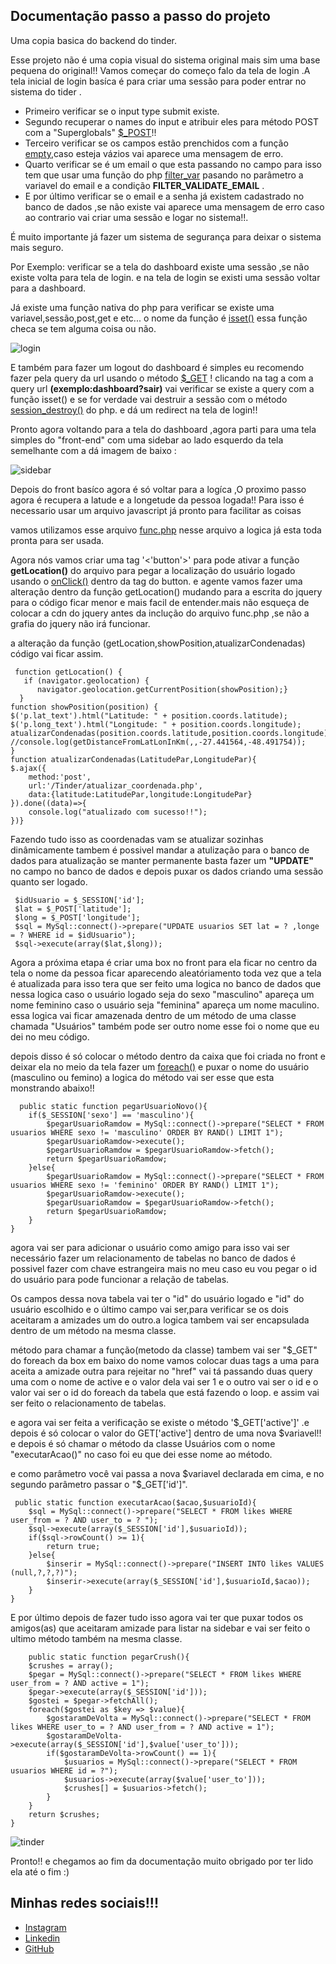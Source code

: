 <h2>Documentação passo a passo do projeto</h2>
Uma copia basica do backend do tinder.

 Esse projeto não é uma copia visual do sistema original mais sim uma base pequena do original!!
 Vamos começar do começo falo da tela de login .A tela inicial de login basíca é para criar uma sessão para poder entrar no sistema do tider . 
 
 <ul>
  <li>Primeiro verificar se o input type submit existe.</li>
  <li>Segundo recuperar o names do input e atribuir eles para método POST com a "Superglobals" <a href="https://www.php.net/manual/en/reserved.variables.post.php" >$_POST</a>!! </li>
  <li>Terceiro verificar se os campos estão prenchidos com a função <a href="https://www.php.net/manual/en/function.empty.php" >empty</a>,caso esteja vázios vai aparece uma mensagem de erro.</li>
  <li>Quarto verificar se é um email o que esta passando no campo para isso tem que usar uma função do php <a href="https://www.php.net/manual/en/function.filter-var.php">filter_var</a> pasando no parâmetro a variavel do email e a condição <b>FILTER_VALIDATE_EMAIL</b> .</li>
  <li>E por último verificar se o email e a senha já existem cadastrado no banco de dados ,se não existe vai aparece uma mensagem de erro caso ao contrario vai criar uma sessão e logar no sistema!!.</li>
</ul>

É muito importante já fazer um sistema de segurança para deixar o sistema mais seguro.

Por Exemplo: verificar se a tela do dashboard existe uma sessão ,se não existe volta para tela de login. e na tela de login se existi uma sessão voltar para a dashboard.

Já existe uma função nativa do php para verificar se existe uma variavel,sessão,post,get e etc... o nome da função é <a href="https://www.php.net/manual/en/function.isset.php" >isset()</a> essa função checa se tem alguma coisa ou não.

![login](https://user-images.githubusercontent.com/89558456/167228266-aaf3211e-181d-4703-abd7-d935679ddba8.png)

E também para fazer um logout do dashboard é simples eu recomendo fazer pela query da url usando o método <a href="https://www.php.net/manual/en/reserved.variables.get.php" >$_GET</a> ! clicando na tag a com a query url <b>(exemplo:dashboard?sair)</b> 
vai verificar se existe a query com a função isset() e se for verdade vai destruir a sessão com o método <a href="" >session_destroy()</a> do php. e dá um redirect na tela de login!!

Pronto agora voltando para a tela do dashboard ,agora parti para uma tela simples do "front-end" com uma sidebar ao lado esquerdo da tela semelhante com a dá imagem de baixo :

   ![sidebar](https://user-images.githubusercontent.com/89558456/167228902-b9908ba3-3f8e-40bf-adf1-910099955399.png)
   
 Depois do front basíco agora é só voltar para a logíca ,O proximo passo  agora é recupera a latude e a longetude da pessoa logada!! Para isso é necessario usar um arquivo javascript já pronto para facilitar as coisas
 
 vamos utilizamos esse arquivo <a href="https://github.com/Gabs1405dragon/Projeto_tinder/blob/master/func.php" >func.php</a> nesse arquivo a logica já esta toda pronta para ser usada.
 
 Agora nós vamos criar uma tag '<'button'>' para pode ativar a função <b>getLocation()</b> do arquivo para pegar a localização do usuário logado usando o <a href="https://www.w3schools.com/jsref/event_onclick.asp">onClick()</a> dentro da tag do button. e agente vamos fazer uma alteração dentro da função 
 getLocation() mudando para a escrita do jquery para o código ficar menor e mais facil de entender.mais não esqueça de colocar a cdn do jquery antes da inclução do arquivo func.php ,se não a grafia do jquery não irá funcionar.
 
 a alteração da função (getLocation,showPosition,atualizarCondenadas) código vai ficar assim.
       
     function getLocation() {
       if (navigator.geolocation) {
          navigator.geolocation.getCurrentPosition(showPosition);}
      }
    function showPosition(position) {    
    $('p.lat_text').html("Latitude: " + position.coords.latitude);
    $('p.long_text').html("Longitude: " + position.coords.longitude);
    atualizarCondenadas(position.coords.latitude,position.coords.longitude);
    //console.log(getDistanceFromLatLonInKm(,,-27.441564,-48.491754));
    }
    function atualizarCondenadas(LatitudePar,LongitudePar){
    $.ajax({
        method:'post',
        url:'/Tinder/atualizar_coordenada.php',
        data:{latitude:LatitudePar,longitude:LongitudePar}
    }).done((data)=>{
        console.log("atualizado com sucesso!!");
    })}
Fazendo tudo isso as coordenadas vam se atualizar sozinhas dinâmicamente tambem é possivel mandar a atulização para o banco de dados para atualização se manter permanente basta fazer um <b>"UPDATE"</b> no campo no banco de dados e depois puxar os dados criando uma sessão
quanto ser logado.

     $idUsuario = $_SESSION['id'];
     $lat = $_POST['latitude'];
     $long = $_POST['longitude'];
     $sql = MySql::connect()->prepare("UPDATE usuarios SET lat = ? ,longe = ? WHERE id = $idUsuario");
     $sql->execute(array($lat,$long));
Agora a próxima etapa é criar uma box no front para ela ficar no centro da tela o nome da pessoa ficar aparecendo aleatóriamento toda vez que a tela é atualizada para isso tera que ser feito uma logica no banco de dados
que nessa logica caso o usuário logado seja do sexo "masculino" apareça um nome feminino caso o usuário seja "feminina" apareça um nome maculino. essa logica vai ficar amazenada dentro de um método de uma classe chamada "Usuários" 
também pode ser outro nome esse foi o nome que eu dei no meu código.

depois disso é só colocar o método dentro da caixa que foi criada no front e deixar ela no meio da tela fazer um <a href="https://www.php.net/manual/en/control-structures.foreach.php" >foreach()</a> e puxar o nome do usuário (masculino ou femino) a logica do método vai ser esse que esta monstrando abaixo!!

      public static function pegarUsuarioNovo(){
        if($_SESSION['sexo'] == 'masculino'){
            $pegarUsuarioRamdow = MySql::connect()->prepare("SELECT * FROM usuarios WHERE sexo != 'masculino' ORDER BY RAND() LIMIT 1");
            $pegarUsuarioRamdow->execute();
            $pegarUsuarioRamdow = $pegarUsuarioRamdow->fetch();
            return $pegarUsuarioRamdow;
        }else{
            $pegarUsuarioRamdow = MySql::connect()->prepare("SELECT * FROM usuarios WHERE sexo != 'feminino' ORDER BY RAND() LIMIT 1");
            $pegarUsuarioRamdow->execute();
            $pegarUsuarioRamdow = $pegarUsuarioRamdow->fetch();
            return $pegarUsuarioRamdow;
        }
    }
    
agora vai ser para adicionar o usuário como amigo para isso vai ser necessário fazer um relacionamento de tabelas no banco de dados é possivel fazer com chave estrangeira mais no meu caso eu vou pegar o id do usuário
para pode funcionar a relação de tabelas. 

Os campos dessa nova tabela vai ter o "id" do usuário logado e "id" do usuário escolhido e o último campo vai ser,para verificar se os dois aceitaram a amizades um do outro.a logica tambem vai ser encapsulada dentro de um método na mesma classe.

método para chamar a função(metodo da classe) tambem vai ser "$_GET" do foreach da box em baixo do nome vamos colocar duas tags a uma para aceita a amizade outra para rejeitar
no "href" vai tá passando duas query uma com o nome de active e o valor dela vai ser 1 e o outro vai ser o id e o valor vai ser o id do foreach da tabela que está fazendo o loop.
e assim vai ser feito o relacionamento de tabelas.

e agora vai ser feita a verificação se existe o método '$_GET['active']' .e depois é só colocar o valor do GET['active'] dentro de uma nova $variavel!! e depois é só chamar o método da classe Usuários com o 
nome "executarAcao()" no caso foi eu que dei esse nome ao método.

e como parâmetro você vai passa a nova $variavel declarada em cima, e no segundo parâmetro passar o "$_GET['id']".
  
     public static function executarAcao($acao,$usuarioId){
        $sql = MySql::connect()->prepare("SELECT * FROM likes WHERE user_from = ? AND user_to = ? ");
        $sql->execute(array($_SESSION['id'],$usuarioId));
        if($sql->rowCount() >= 1){
            return true;
        }else{
            $inserir = MySql::connect()->prepare("INSERT INTO likes VALUES (null,?,?,?)");
            $inserir->execute(array($_SESSION['id'],$usuarioId,$acao));
        }
    }
    
 E por último depois de fazer tudo isso agora vai ter que puxar todos os amigos(as) que aceitaram amizade para listar na sidebar e vai ser feito o ultimo método também na mesma classe.
 
        public static function pegarCrush(){
        $crushes = array();
        $pegar = MySql::connect()->prepare("SELECT * FROM likes WHERE user_from = ? AND active = 1");
        $pegar->execute(array($_SESSION['id']));
        $gostei = $pegar->fetchAll();
        foreach($gostei as $key => $value){
            $gostaramDeVolta = MySql::connect()->prepare("SELECT * FROM likes WHERE user_to = ? AND user_from = ? AND active = 1");
            $gostaramDeVolta->execute(array($_SESSION['id'],$value['user_to']));
            if($gostaramDeVolta->rowCount() == 1){
                $usuarios = MySql::connect()->prepare("SELECT * FROM usuarios WHERE id = ?");
                $usuarios->execute(array($value['user_to']));
                $crushes[] = $usuarios->fetch();
            }
        }
        return $crushes;
    }
    
  ![tinder](https://user-images.githubusercontent.com/89558456/167232374-16dcc9b6-6019-450e-a70d-4154b78b894e.png)

    
 Pronto!! e chegamos ao fim da documentação muito obrigado por ter lido ela até o fim :) 
 
 <h2>Minhas redes sociais!!!</h2>
 <ul>
    <li><a href="https://www.instagram.com/gabs1405henrique/">Instagram</a></li>
    <li><a href="https://www.linkedin.com/in/gabriel-h-assis-de-souza-60b496207/">Linkedin</a></li>
    <li><a href="https://github.com/Gabs1405dragon/">GitHub</a></li>
</ul>
    
 

 

